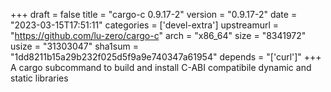 +++
draft = false
title = "cargo-c 0.9.17-2"
version = "0.9.17-2"
date = "2023-03-15T17:51:11"
categories = ['devel-extra']
upstreamurl = "https://github.com/lu-zero/cargo-c"
arch = "x86_64"
size = "8341972"
usize = "31303047"
sha1sum = "1dd8211b15a29b232f025d5f9a9e740347a61954"
depends = "['curl']"
+++
A cargo subcommand to build and install C-ABI compatibile dynamic and static libraries